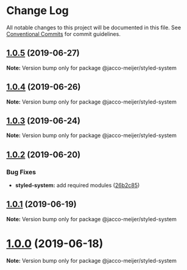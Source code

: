 # Change Log

All notable changes to this project will be documented in this file.
See [Conventional Commits](https://conventionalcommits.org) for commit guidelines.

## [1.0.5](https://github.com/jaccomeijer/wheelroom/compare/@jacco-meijer/styled-system@1.0.4...@jacco-meijer/styled-system@1.0.5) (2019-06-27)

**Note:** Version bump only for package @jacco-meijer/styled-system





## [1.0.4](https://github.com/jaccomeijer/wheelroom/compare/@jacco-meijer/styled-system@1.0.3...@jacco-meijer/styled-system@1.0.4) (2019-06-26)

**Note:** Version bump only for package @jacco-meijer/styled-system





## [1.0.3](https://github.com/jaccomeijer/wheelroom/compare/@jacco-meijer/styled-system@1.0.2...@jacco-meijer/styled-system@1.0.3) (2019-06-24)

**Note:** Version bump only for package @jacco-meijer/styled-system





## [1.0.2](https://github.com/jaccomeijer/wheelroom/compare/@jacco-meijer/styled-system@1.0.1...@jacco-meijer/styled-system@1.0.2) (2019-06-20)


### Bug Fixes

* **styled-system:** add required modules ([26b2c85](https://github.com/jaccomeijer/wheelroom/commit/26b2c85))





## [1.0.1](https://github.com/jaccomeijer/wheelroom/compare/@jacco-meijer/styled-system@1.0.0...@jacco-meijer/styled-system@1.0.1) (2019-06-19)

**Note:** Version bump only for package @jacco-meijer/styled-system





# [1.0.0](https://github.com/jaccomeijer/wheelroom/compare/@jacco-meijer/styled-system@0.1.3...@jacco-meijer/styled-system@1.0.0) (2019-06-18)

**Note:** Version bump only for package @jacco-meijer/styled-system
